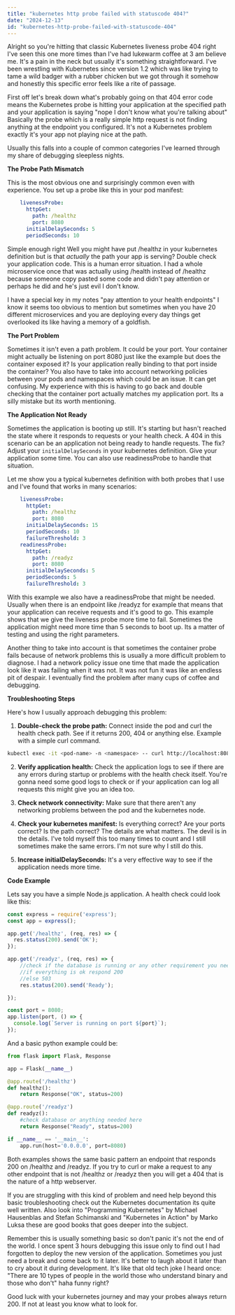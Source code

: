 ```yaml
---
title: "kubernetes http probe failed with statuscode 404?"
date: "2024-12-13"
id: "kubernetes-http-probe-failed-with-statuscode-404"
---
```


Alright so you're hitting that classic Kubernetes liveness probe 404 right I've seen this one more times than I've had lukewarm coffee at 3 am believe me. It's a pain in the neck but usually it's something straightforward. I've been wrestling with Kubernetes since version 1.2 which was like trying to tame a wild badger with a rubber chicken but we got through it somehow and honestly this specific error feels like a rite of passage.

First off let's break down what's probably going on that 404 error code means the Kubernetes probe is hitting your application at the specified path and your application is saying "nope I don't know what you're talking about" Basically the probe which is a really simple http request is not finding anything at the endpoint you configured. It's not a Kubernetes problem exactly it's your app not playing nice at the path.

Usually this falls into a couple of common categories I've learned through my share of debugging sleepless nights.

**The Probe Path Mismatch**

This is the most obvious one and surprisingly common even with experience. You set up a probe like this in your pod manifest:

```yaml
    livenessProbe:
      httpGet:
        path: /healthz
        port: 8080
      initialDelaySeconds: 5
      periodSeconds: 10
```
Simple enough right Well you might have put /healthz in your kubernetes definition but is that *actually* the path your app is serving? Double check your application code. This is a human error situation. I had a whole microservice once that was actually using /health instead of /healthz because someone copy pasted some code and didn't pay attention or perhaps he did and he's just evil I don't know.

I have a special key in my notes "pay attention to your health endpoints" I know it seems too obvious to mention but sometimes when you have 20 different microservices and you are deploying every day things get overlooked its like having a memory of a goldfish.

**The Port Problem**

Sometimes it isn't even a path problem. It could be your port. Your container might actually be listening on port 8080 just like the example but does the container exposed it? Is your application really binding to that port inside the container? You also have to take into account networking policies between your pods and namespaces which could be an issue. It can get confusing. My experience with this is having to go back and double checking that the container port actually matches my application port. Its a silly mistake but its worth mentioning.

**The Application Not Ready**

Sometimes the application is booting up still. It's starting but hasn't reached the state where it responds to requests or your health check. A 404 in this scenario can be an application not being ready to handle requests. The fix? Adjust your `initialDelaySeconds` in your kubernetes definition. Give your application some time. You can also use readinessProbe to handle that situation.

Let me show you a typical kubernetes definition with both probes that I use and I've found that works in many scenarios:

```yaml
    livenessProbe:
      httpGet:
        path: /healthz
        port: 8080
      initialDelaySeconds: 15
      periodSeconds: 10
      failureThreshold: 3
    readinessProbe:
      httpGet:
        path: /readyz
        port: 8080
      initialDelaySeconds: 5
      periodSeconds: 5
      failureThreshold: 3
```

With this example we also have a readinessProbe that might be needed. Usually when there is an endpoint like /readyz for example that means that your application can receive requests and it's good to go. This example shows that we give the liveness probe more time to fail. Sometimes the application might need more time than 5 seconds to boot up. Its a matter of testing and using the right parameters.

Another thing to take into account is that sometimes the container probe fails because of network problems this is usually a more difficult problem to diagnose. I had a network policy issue one time that made the application look like it was failing when it was not. It was not fun it was like an endless pit of despair. I eventually find the problem after many cups of coffee and debugging.

**Troubleshooting Steps**

Here's how I usually approach debugging this problem:

1.  **Double-check the probe path:** Connect inside the pod and curl the health check path. See if it returns 200, 404 or anything else. Example with a simple curl command.

```bash
kubectl exec -it <pod-name> -n <namespace> -- curl http://localhost:8080/healthz
```

2.  **Verify application health:** Check the application logs to see if there are any errors during startup or problems with the health check itself. You're gonna need some good logs to check or if your application can log all requests this might give you an idea too.

3.  **Check network connectivity:** Make sure that there aren't any networking problems between the pod and the kubernetes node.

4.  **Check your kubernetes manifest:** Is everything correct? Are your ports correct? Is the path correct? The details are what matters. The devil is in the details. I've told myself this too many times to count and I still sometimes make the same errors. I'm not sure why I still do this.

5.  **Increase initialDelaySeconds:** It's a very effective way to see if the application needs more time.

**Code Example**

Lets say you have a simple Node.js application. A health check could look like this:

```javascript
const express = require('express');
const app = express();

app.get('/healthz', (req, res) => {
  res.status(200).send('OK');
});

app.get('/readyz', (req, res) => {
    //check if the database is running or any other requirement you need
    //if everything is ok respond 200
    //else 503
    res.status(200).send('Ready');

});

const port = 8080;
app.listen(port, () => {
  console.log(`Server is running on port ${port}`);
});
```

And a basic python example could be:

```python
from flask import Flask, Response

app = Flask(__name__)

@app.route('/healthz')
def healthz():
    return Response("OK", status=200)

@app.route('/readyz')
def readyz():
    #check database or anything needed here
    return Response("Ready", status=200)

if __name__ == '__main__':
    app.run(host='0.0.0.0', port=8080)
```

Both examples shows the same basic pattern an endpoint that responds 200 on /healthz and /readyz. If you try to curl or make a request to any other endpoint that is not /healthz or /readyz then you will get a 404 that is the nature of a http webserver.

If you are struggling with this kind of problem and need help beyond this basic troubleshooting check out the Kubernetes documentation its quite well written. Also look into "Programming Kubernetes" by Michael Hausenblas and Stefan Schimanski and "Kubernetes in Action" by Marko Luksa these are good books that goes deeper into the subject.

Remember this is usually something basic so don't panic it's not the end of the world. I once spent 3 hours debugging this issue only to find out I had forgotten to deploy the new version of the application. Sometimes you just need a break and come back to it later. It's better to laugh about it later than to cry about it during development. It's like that old tech joke I heard once: "There are 10 types of people in the world those who understand binary and those who don't" haha funny right?

Good luck with your kubernetes journey and may your probes always return 200. If not at least you know what to look for.
